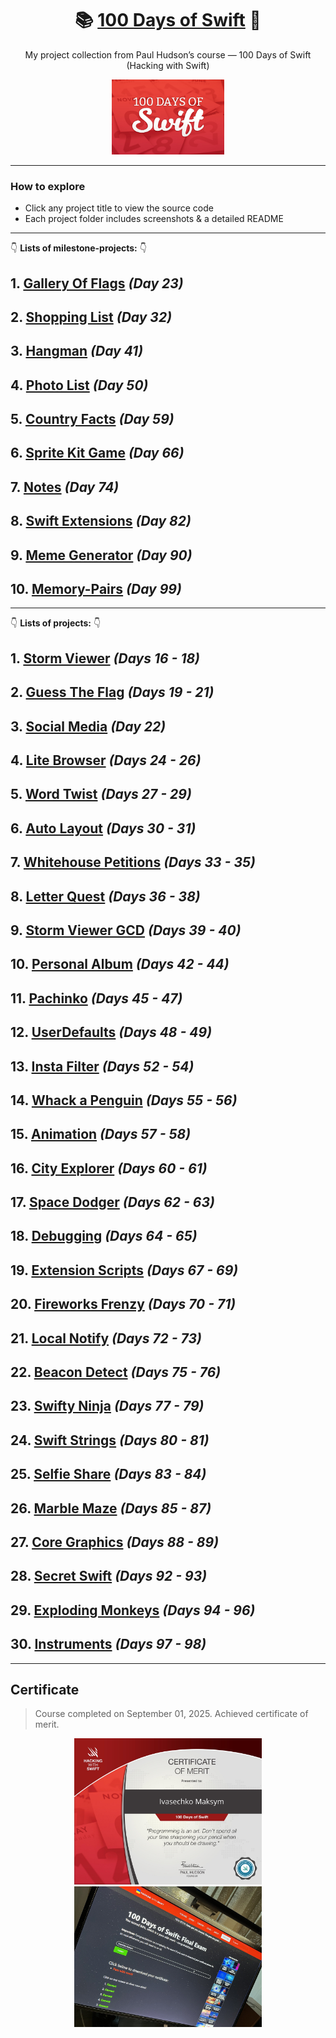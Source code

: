 <h1 align="center">
  📚 <a href="https://www.hackingwithswift.com/100">100 Days of Swift</a> 🚀
</h1>

<p align="center">
  My project collection from Paul Hudson’s course — 100 Days of Swift (Hacking with Swift)
</p>

<div align="center">
  <img src="Assets/icon.jpeg" alt="Logo" width="180">
</div>

---

### How to explore

- Click any project title to view the source code  
- Each project folder includes screenshots & a detailed README  

---

👇 **Lists of milestone-projects:** 👇

## 1. [Gallery Of Flags](https://github.com/gurman-man/100-days-of-swift/tree/main/MilestoneProjects/01-GalleryOfFlags) *(Day 23)*

## 2. [Shopping List](https://github.com/gurman-man/100-days-of-swift/tree/main/MilestoneProjects/02-ShoppingList) *(Day 32)*

## 3. [Hangman](https://github.com/gurman-man/100-days-of-swift/tree/main/MilestoneProjects/03-Hangman) *(Day 41)*

## 4. [Photo List](https://github.com/gurman-man/100-days-of-swift/tree/main/MilestoneProjects/04-PhotoList) *(Day 50)*

## 5. [Country Facts](https://github.com/gurman-man/100-days-of-swift/tree/main/MilestoneProjects/05-CountryFacts) *(Day 59)*

## 6. [Sprite Kit Game](https://github.com/gurman-man/100-days-of-swift/tree/main/MilestoneProjects/06-SpriteKitGame) *(Day 66)*

## 7. [Notes](https://github.com/gurman-man/100-days-of-swift/tree/main/MilestoneProjects/07-Notes) *(Day 74)*

## 8. [Swift Extensions](https://github.com/gurman-man/100-days-of-swift/tree/main/MilestoneProjects/08-SwiftExtensions) *(Day 82)*

## 9. [Meme Generator](https://github.com/gurman-man/100-days-of-swift/tree/main/MilestoneProjects/09-MemeGenerator) *(Day 90)*

## 10. [Memory-Pairs](https://github.com/gurman-man/100-days-of-swift/tree/main/MilestoneProjects/10-Memory-Pairs) *(Day 99)*

---

👇 **Lists of projects:** 👇

## 1. [Storm Viewer](https://github.com/gurman-man/100-days-of-swift/tree/main/Projects/01-StormViewer) *(Days 16 - 18)*

## 2. [Guess The Flag](https://github.com/gurman-man/100-days-of-swift/tree/main/Projects/02-GuessTheFlag) *(Days 19 - 21)*

## 3. [Social Media](https://github.com/gurman-man/100-days-of-swift/tree/main/Projects/03-SocialMedia) *(Day 22)*

## 4. [Lite Browser](https://github.com/gurman-man/100-days-of-swift/tree/main/Projects/04-LiteBrowser) *(Days 24 - 26)*

## 5. [Word Twist](https://github.com/gurman-man/100-days-of-swift/tree/main/Projects/05-WordTwist) *(Days 27 - 29)*

## 6. [Auto Layout](https://github.com/gurman-man/100-days-of-swift/tree/main/Projects/06-AutoLayoutInCode) *(Days 30 - 31)*

## 7. [Whitehouse Petitions](https://github.com/gurman-man/100-days-of-swift/tree/main/Projects/07-WhitehousePetitions) *(Days 33 - 35)*

## 8. [Letter Quest](https://github.com/gurman-man/100-days-of-swift/tree/main/Projects/08-LetterQuest) *(Days 36 - 38)*

## 9. [Storm Viewer GCD](https://github.com/gurman-man/100-days-of-swift/tree/main/Projects/09-StormViewerGCD) *(Days 39 - 40)*

## 10. [Personal Album](https://github.com/gurman-man/100-days-of-swift/tree/main/Projects/10-PersonalAlbum) *(Days 42 - 44)*

## 11. [Pachinko](https://github.com/gurman-man/100-days-of-swift/tree/main/Projects/11-Pachinko) *(Days 45 - 47)*

## 12. [UserDefaults](https://github.com/gurman-man/100-days-of-swift/tree/main/Projects/12-UserDefaults) *(Days 48 - 49)*

## 13. [Insta Filter](https://github.com/gurman-man/100-days-of-swift/tree/main/Projects/13-InstaFilter) *(Days 52 - 54)*

## 14. [Whack a Penguin](https://github.com/gurman-man/100-days-of-swift/tree/main/Projects/14-Whack-a-Penguin) *(Days 55 - 56)*

## 15. [Animation](https://github.com/gurman-man/100-days-of-swift/tree/main/Projects/15-Animation) *(Days 57 - 58)*

## 16. [City Explorer](https://github.com/gurman-man/100-days-of-swift/tree/main/Projects/16-CityExplorer) *(Days 60 - 61)*

## 17. [Space Dodger](https://github.com/gurman-man/100-days-of-swift/tree/main/Projects/15-Animation) *(Days 62 - 63)*

## 18. [Debugging](https://github.com/gurman-man/100-days-of-swift/tree/main/Projects/18-Debugging) *(Days 64 - 65)*

## 19. [Extension Scripts](https://github.com/gurman-man/100-days-of-swift/tree/main/Projects/19-ExtensionScripts) *(Days 67 - 69)*

## 20. [Fireworks Frenzy](https://github.com/gurman-man/100-days-of-swift/tree/main/Projects/20-FireworksFrenzy) *(Days 70 - 71)*

## 21. [Local Notify](https://github.com/gurman-man/100-days-of-swift/tree/main/Projects/21-LocalNotify) *(Days 72 - 73)*

## 22. [Beacon Detect](https://github.com/gurman-man/100-days-of-swift/tree/main/Projects/22-BeaconDetect) *(Days 75 - 76)*

## 23. [Swifty Ninja](https://github.com/gurman-man/100-days-of-swift/tree/main/Projects/23-SwiftyNinja) *(Days 77 - 79)*

## 24. [Swift Strings](https://github.com/gurman-man/100-days-of-swift/tree/main/Projects/24-SwiftStrings) *(Days 80 - 81)*

## 25. [Selfie Share](https://github.com/gurman-man/100-days-of-swift/tree/main/Projects/25-SelfieShare) *(Days 83 - 84)*

## 26. [Marble Maze](https://github.com/gurman-man/100-days-of-swift/tree/main/Projects/26-MarbleMaze) *(Days 85 - 87)*

## 27. [Core Graphics](https://github.com/gurman-man/100-days-of-swift/tree/main/Projects/27-CoreGraphics) *(Days 88 - 89)*

## 28. [Secret Swift](https://github.com/gurman-man/100-days-of-swift/tree/main/Projects/28-SecretSwift) *(Days 92 - 93)*

## 29. [Exploding Monkeys](https://github.com/gurman-man/100-days-of-swift/tree/main/Projects/29-ExplodingMonkeys) *(Days 94 - 96)*

## 30. [Instruments](https://github.com/gurman-man/100-days-of-swift/tree/main/Projects/30-Instruments) *(Days 97 - 98)*

---

## Certificate

>Course completed on September 01, 2025. Achieved certificate of merit.

<div align="center">
  <img src="Assets/certificate.jpg" alt="Certificate" width="300">
  <img src="Assets/FinalExam.jpg" alt="FinalExam" width="300">
</div>

